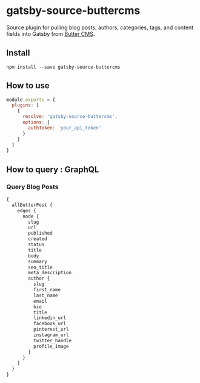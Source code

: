 # gatsby-source-buttercms

Source plugin for pulling blog posts, authors, categories, tags, and content fields into Gatsby from [Butter CMS](https://buttercms.com/).

## Install
`npm install --save gatsby-source-buttercms`

## How to use
```JavaScript
module.exports = {
  plugins: [
    {
      resolve: 'gatsby-source-buttercms',
      options: {
        authToken: 'your_api_token'
      }
    }
  ]
}
```

## How to query : GraphQL

### Query Blog Posts
```GraphQL
{
  allButterPost {
    edges {
      node {
        slug
        url
        published
        created
        status
        title
        body
        summary
        seo_title
        meta_description
        author {
          slug
          first_name
          last_name
          email
          bio
          title
          linkedin_url
          facebook_url
          pinterest_url
          instagram_url
          twitter_handle
          profile_image
        }
      }
    }
  }
}
```
